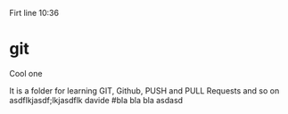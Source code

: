 Firt line 10:36

# git
Cool one 

It is a folder for learning GIT, Github, PUSH and PULL Requests and so on
asdflkjasdf;lkjasdflk davide
#bla bla bla 
asdasd 

